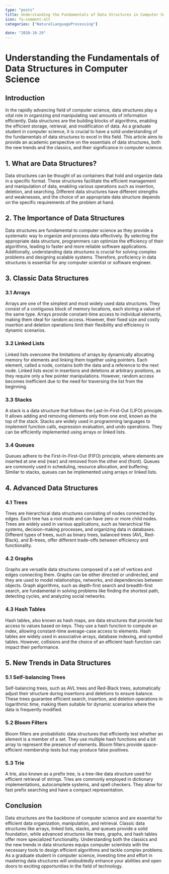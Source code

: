 ```yaml
---
type: "posts"
title: Understanding the Fundamentals of Data Structures in Computer Science
icon: fa-comment-alt
categories: ["NaturalLanguageProcessing"]

date: "2020-10-29"
---
```




# Understanding the Fundamentals of Data Structures in Computer Science

## Introduction

In the rapidly advancing field of computer science, data structures play a vital role in organizing and manipulating vast amounts of information efficiently. Data structures are the building blocks of algorithms, enabling the efficient storage, retrieval, and modification of data. As a graduate student in computer science, it is crucial to have a solid understanding of the fundamentals of data structures to excel in this field. This article aims to provide an academic perspective on the essentials of data structures, both the new trends and the classics, and their significance in computer science.

## 1. What are Data Structures?

Data structures can be thought of as containers that hold and organize data in a specific format. These structures facilitate the efficient management and manipulation of data, enabling various operations such as insertion, deletion, and searching. Different data structures have different strengths and weaknesses, and the choice of an appropriate data structure depends on the specific requirements of the problem at hand.

## 2. The Importance of Data Structures

Data structures are fundamental to computer science as they provide a systematic way to organize and process data effectively. By selecting the appropriate data structure, programmers can optimize the efficiency of their algorithms, leading to faster and more reliable software applications. Additionally, understanding data structures is crucial for solving complex problems and designing scalable systems. Therefore, proficiency in data structures is essential for any computer scientist or software engineer.

## 3. Classic Data Structures

### 3.1 Arrays

Arrays are one of the simplest and most widely used data structures. They consist of a contiguous block of memory locations, each storing a value of the same type. Arrays provide constant-time access to individual elements, making them ideal for random access. However, their fixed size and costly insertion and deletion operations limit their flexibility and efficiency in dynamic scenarios.

### 3.2 Linked Lists

Linked lists overcome the limitations of arrays by dynamically allocating memory for elements and linking them together using pointers. Each element, called a node, contains both the data and a reference to the next node. Linked lists excel in insertions and deletions at arbitrary positions, as they require only a few pointer manipulations. However, random access becomes inefficient due to the need for traversing the list from the beginning.

### 3.3 Stacks

A stack is a data structure that follows the Last-In-First-Out (LIFO) principle. It allows adding and removing elements only from one end, known as the top of the stack. Stacks are widely used in programming languages to implement function calls, expression evaluation, and undo operations. They can be efficiently implemented using arrays or linked lists.

### 3.4 Queues

Queues adhere to the First-In-First-Out (FIFO) principle, where elements are inserted at one end (rear) and removed from the other end (front). Queues are commonly used in scheduling, resource allocation, and buffering. Similar to stacks, queues can be implemented using arrays or linked lists.

## 4. Advanced Data Structures

### 4.1 Trees

Trees are hierarchical data structures consisting of nodes connected by edges. Each tree has a root node and can have zero or more child nodes. Trees are widely used in various applications, such as hierarchical file systems, decision-making processes, and organizing data in databases. Different types of trees, such as binary trees, balanced trees (AVL, Red-Black), and B-trees, offer different trade-offs between efficiency and functionality.

### 4.2 Graphs

Graphs are versatile data structures composed of a set of vertices and edges connecting them. Graphs can be either directed or undirected, and they are used to model relationships, networks, and dependencies between objects. Graph algorithms, such as depth-first search and breadth-first search, are fundamental in solving problems like finding the shortest path, detecting cycles, and analyzing social networks.

### 4.3 Hash Tables

Hash tables, also known as hash maps, are data structures that provide fast access to values based on keys. They use a hash function to compute an index, allowing constant-time average-case access to elements. Hash tables are widely used in associative arrays, database indexing, and symbol tables. However, collisions and the choice of an efficient hash function can impact their performance.

## 5. New Trends in Data Structures

### 5.1 Self-balancing Trees

Self-balancing trees, such as AVL trees and Red-Black trees, automatically adjust their structure during insertions and deletions to ensure balance. These trees guarantee efficient search, insertion, and deletion operations in logarithmic time, making them suitable for dynamic scenarios where the data is frequently modified.

### 5.2 Bloom Filters

Bloom filters are probabilistic data structures that efficiently test whether an element is a member of a set. They use multiple hash functions and a bit array to represent the presence of elements. Bloom filters provide space-efficient membership tests but may produce false positives.

### 5.3 Trie

A trie, also known as a prefix tree, is a tree-like data structure used for efficient retrieval of strings. Tries are commonly employed in dictionary implementations, autocomplete systems, and spell checkers. They allow for fast prefix searching and have a compact representation.

## Conclusion

Data structures are the backbone of computer science and are essential for efficient data organization, manipulation, and retrieval. Classic data structures like arrays, linked lists, stacks, and queues provide a solid foundation, while advanced structures like trees, graphs, and hash tables offer more specialized functionality. Understanding both the classics and the new trends in data structures equips computer scientists with the necessary tools to design efficient algorithms and tackle complex problems. As a graduate student in computer science, investing time and effort in mastering data structures will undoubtedly enhance your abilities and open doors to exciting opportunities in the field of technology.